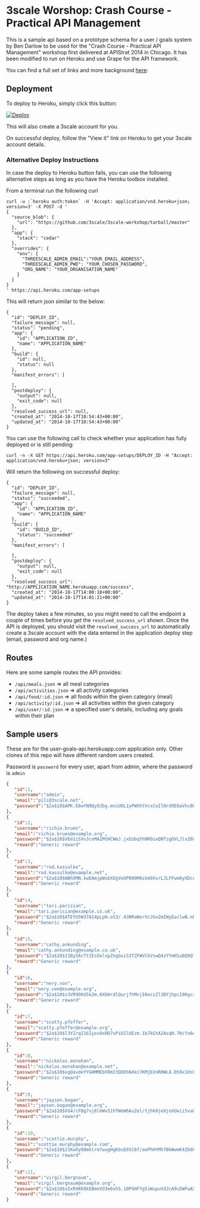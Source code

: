 3scale Worshop: Crash Course - Practical API Management
======================================================================

This is a sample api based on a prototype schema for a user / goals system by Ben Darlow to be used for the "Crash Course - Practical API Management" workshop first delivered at APIStrat 2014 in Chicago. It has been modified to run on Heroku and use Grape for the API framework. 

You can find a full set of links and more background [here](bit.ly/3scaleworkshop): 

Deployment
----------

To deploy to Heroku, simply click this button: 

[![Deploy](https://www.herokucdn.com/deploy/button.png)](https://heroku.com/deploy)

This will also create a 3scale account for you. 

On successful deploy, follow the "View it" link on Heroku to get your 3scale account details. 

### Alternative Deploy Instructions

In case the deploy to Heroku button fails, you can use the following alternative steps as long as you have the Heroku toolbox installed.

From a terminal run the following curl
```
curl -u :`heroku auth:token` -H 'Accept: application/vnd.heroku+json; version=3' -X POST -d '
{
  "source_blob": {
    "url": "https://github.com/3scale/3scale-workshop/tarball/master"
  },
  "app": {
    "stack": "cedar"
  },
  "overrides": {
    "env": {
      "THREESCALE_ADMIN_EMAIL":"YOUR_EMAIL_ADDRESS",
      "THREESCALE_ADMIN_PWD": "YOUR_CHOSEN_PASSWORD",
      "ORG_NAME": "YOUR_ORGANISATION_NAME"
    }
  }
}
' https://api.heroku.com/app-setups
```
This will return json similar to the below:
```
{
  "id": "DEPLOY_ID",
  "failure_message": null,
  "status": "pending",
  "app": {
    "id": "APPLICATION_ID",
    "name": "APPLICATION_NAME"
  },
  "build": {
    "id": null,
    "status": null
  },
  "manifest_errors": [
    
  ],
  "postdeploy": {
    "output": null,
    "exit_code": null
  },
  "resolved_success_url": null,
  "created_at": "2014-10-17T10:54:43+00:00",
  "updated_at": "2014-10-17T10:54:43+00:00"
}
```
You can use the following call to check whether your application has fully deployed or is still pending:
```
curl -n -X GET https://api.heroku.com/app-setups/DEPLOY_ID -H "Accept: application/vnd.heroku+json; version=3"

```
Will return the following on successful deploy:
```
{
  "id": "DEPLOY_ID",
  "failure_message": null,
  "status": "succeeded",
  "app": {
    "id": "APPLICATION_ID",
    "name": "APPLICATION_NAME"
  },
  "build": {
    "id": "BUILD_ID",
    "status": "succeeded"
  },
  "manifest_errors": [
    
  ],
  "postdeploy": {
    "output": null,
    "exit_code": null
  },
  "resolved_success_url": "http://APPLICATION_NAME.herokuapp.com/success",
  "created_at": "2014-10-17T14:00:18+00:00",
  "updated_at": "2014-10-17T14:01:21+00:00"
}
```
The deploy takes a few minutes, so you might need to call the endpoint a couple of times before you get the `resolved_success_url` shown. 
Once the API is deployed, you should visit the `resolved_success_url` to automatically create a 3scale account with the data entered in the application deploy step (email, password and org name.)


Routes
------

Here are some sample routes the API provides:

* `/api/meals.json` => all meal categories
* `/api/activities.json` => all activity categories
* `/api/food/:id.json` => all foods within the given category (meal)
* `/api/activity/:id.json` => all activities within the given category
* `/api/user/:id.json` => a specified user's details, including any goals within their plan

Sample users
------------

These are for the user-goals-api.herokuapp.com application only. Other clones of this repo will have different random users created.

Password is `password` for every user, apart from admin, where the password is `admin`

```json
{  
   "id":1,
   "username":"admin",
   "email":"pili@3scale.net",
   "password":"$2a$10$APK.E6wYN9QyOJbg.mniUOL1yPWXhtVcxCoIlNrd9E6aVhc08nbry"
},
{  
   "id":2,
   "username":"richie.bruen",
   "email":"richie.bruen@example.org",
   "password":"$2a$10$VEm1iSXvJcnMA2MtHCWmJ.jxEUbqYhNROieQNTzgOVLJlvZ6U5Kr.",
   "reward":"Generic reward"
},
{  
   "id":3,
   "username":"rod.kassulke",
   "email":"rod.kassulke@example.net",
   "password":"$2a$10$WBhXMN.kwEAmjpWsbXOgVeUP6N9M6skm9XvrLJLFFwmOyXDcoEC6a",
   "reward":"Generic reward"
},
{  
   "id":4,
   "username":"tari.parisian",
   "email":"tari.parisian@example.co.uk",
   "password":"$2a$10$ATEYU5W37A14pLpH.oS3/.43NRaWerVcJGv2mIWyEaclwB.nDMQkG",
   "reward":"Generic reward"
},
{  
   "id":5,
   "username":"cathy.ankunding",
   "email":"cathy.ankunding@example.co.uk",
   "password":"$2a$10$I1By56cTtIEsOxlxpZngGuiS3TZFWVCkVswQ4zYYmH1uBQ9QlQsMi",
   "reward":"Generic reward"
},
{  
   "id":6,
   "username":"nery.von",
   "email":"nery.von@example.org",
   "password":"$2a$10$s3VR9O6U5k3m.0XbHrdlQurjfhMvjI6eczZl3BYjhpcI8KgcxdvqG",
   "reward":"Generic reward"
},
{  
   "id":7,
   "username":"scotty.pfeffer",
   "email":"scotty.pfeffer@example.org",
   "password":"$2a$10$l3YZrqI16IyovOxHD7xPiOIlUEzm.1b7kGtA2AsqN.7H/fo6oLe5a",
   "reward":"Generic reward"
},
{  
   "id":8,
   "username":"nickolas.monahan",
   "email":"nickolas.monahan@example.net",
   "password":"$2a$10$xgQavdeYYGHMMEbX9mI3QOOSNdez7KMjEXnRHWLA.DS9x1HsO1nAG",
   "reward":"Generic reward"
},
{  
   "id":9,
   "username":"jayson.bogan",
   "email":"jayson.bogan@example.org",
   "password":"$2a$10$VG4/cFBg7vj8lmWv51hTWeW6Au2el/tjhk0je8joXUwii5vaUjbEW",
   "reward":"Generic reward"
},
{  
   "id":10,
   "username":"scottie.murphy",
   "email":"scottie.murphy@example.com",
   "password":"$2a$10$21KwXy08mktrm7wugHgKbuE6SC6f/aePhHYMhfBkWwmK4Z6dC06qC",
   "reward":"Generic reward"
},
{  
   "id":11,
   "username":"virgil.bergnaum",
   "email":"virgil.bergnaum@example.org",
   "password":"$2a$10$s5xRXKK8kEBmeVO3e0sh5.10PGHFYg5iWupuVdJcA9u5WFwAXrJNe",
   "reward":"Generic reward"
}
```